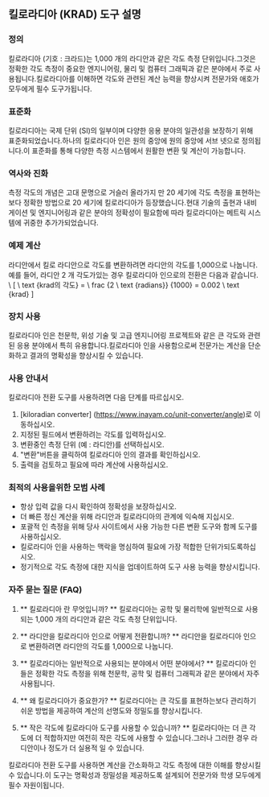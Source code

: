 ## 킬로라디아 (KRAD) 도구 설명

### 정의
킬로라디아 (기호 : 크라드)는 1,000 개의 라디안과 같은 각도 측정 단위입니다.그것은 정확한 각도 측정이 중요한 엔지니어링, 물리 및 컴퓨터 그래픽과 같은 분야에서 주로 사용됩니다.킬로라디아를 이해하면 각도와 관련된 계산 능력을 향상시켜 전문가와 애호가 모두에게 필수 도구가됩니다.

### 표준화
킬로라디아는 국제 단위 (SI)의 일부이며 다양한 응용 분야의 일관성을 보장하기 위해 표준화되었습니다.하나의 킬로라디아 인은 원의 중앙에 원의 중앙에 서브 넷으로 정의됩니다.이 표준화를 통해 다양한 측정 시스템에서 원활한 변환 및 계산이 가능합니다.

### 역사와 진화
측정 각도의 개념은 고대 문명으로 거슬러 올라가지 만 20 세기에 각도 측정을 표현하는보다 정확한 방법으로 20 세기에 킬로라디아가 등장했습니다.현대 기술의 출현과 내비게이션 및 엔지니어링과 같은 분야의 정확성이 필요함에 따라 킬로라디아는 메트릭 시스템에 귀중한 추가가되었습니다.

### 예제 계산
라디안에서 킬로 라디안으로 각도를 변환하려면 라디안의 각도를 1,000으로 나눕니다.예를 들어, 라디안 2 개 각도가있는 경우 킬로라디아 인으로의 전환은 다음과 같습니다.
\ [
\ text {krad의 각도} = \ frac {2 \ text {radians}} {1000} = 0.002 \ text {krad}
\]

### 장치 사용
킬로라디아 인은 천문학, 위성 기술 및 고급 엔지니어링 프로젝트와 같은 큰 각도와 관련된 응용 분야에서 특히 유용합니다.킬로라디아 인을 사용함으로써 전문가는 계산을 단순화하고 결과의 명확성을 향상시킬 수 있습니다.

### 사용 안내서
킬로라디아 전환 도구를 사용하려면 다음 단계를 따르십시오.
1. [kiloradian converter] (https://www.inayam.co/unit-converter/angle)로 이동하십시오.
2. 지정된 필드에서 변환하려는 각도를 입력하십시오.
3. 변환중인 측정 단위 (예 : 라디안)를 선택하십시오.
4. "변환"버튼을 클릭하여 킬로라디아 인의 결과를 확인하십시오.
5. 출력을 검토하고 필요에 따라 계산에 사용하십시오.

### 최적의 사용을위한 모범 사례
- 항상 입력 값을 다시 확인하여 정확성을 보장하십시오.
- 더 빠른 정신 계산을 위해 라디안과 킬로라디아의 관계에 익숙해 지십시오.
- 포괄적 인 측정을 위해 당사 사이트에서 사용 가능한 다른 변환 도구와 함께 도구를 사용하십시오.
- 킬로라디아 인을 사용하는 맥락을 명심하여 필요에 가장 적합한 단위가되도록하십시오.
- 정기적으로 각도 측정에 대한 지식을 업데이트하여 도구 사용 능력을 향상시킵니다.

### 자주 묻는 질문 (FAQ)

1. ** 킬로라디아 란 무엇입니까? **
킬로라디아는 공학 및 물리학에 일반적으로 사용되는 1,000 개의 라디안과 같은 각도 측정 단위입니다.

2. ** 라디안을 킬로라디아 인으로 어떻게 전환합니까? **
라디안을 킬로라디아 인으로 변환하려면 라디안의 각도를 1,000으로 나눕니다.

3. ** 킬로라디아는 일반적으로 사용되는 분야에서 어떤 분야에서? **
킬로라디아 인들은 정확한 각도 측정을 위해 천문학, 공학 및 컴퓨터 그래픽과 같은 분야에서 자주 사용됩니다.

4. ** 왜 킬로라디아가 중요한가? **
킬로라디아는 큰 각도를 표현하는보다 관리하기 쉬운 방법을 제공하여 계산의 선명도와 정밀도를 향상시킵니다.

5. ** 작은 각도에 킬로라디아 도구를 사용할 수 있습니까? **
킬로라디아는 더 큰 각도에 더 적합하지만 여전히 작은 각도에 사용할 수 있습니다.그러나 그러한 경우 라디안이나 정도가 더 실용적 일 수 있습니다.

킬로라디아 전환 도구를 사용하면 계산을 간소화하고 각도 측정에 대한 이해를 향상시킬 수 있습니다.이 도구는 명확성과 정밀성을 제공하도록 설계되어 전문가와 학생 모두에게 필수 자원이됩니다.